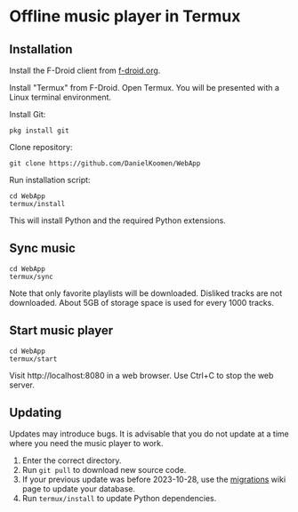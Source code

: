 # Offline music player in Termux

## Installation

Install the F-Droid client from [f-droid.org](https://f-droid.org/F-Droid.apk).

Install "Termux" from F-Droid. Open Termux. You will be presented with a Linux terminal environment.

Install Git:
```
pkg install git
```

Clone repository:
```
git clone https://github.com/DanielKoomen/WebApp
```

Run installation script:
```
cd WebApp
termux/install
```

This will install Python and the required Python extensions.

## Sync music
```
cd WebApp
termux/sync
```

Note that only favorite playlists will be downloaded. Disliked tracks are not downloaded. About 5GB of storage space is used for every 1000 tracks.

## Start music player
```
cd WebApp
termux/start
```

Visit http://localhost:8080 in a web browser. Use Ctrl+C to stop the web server.

## Updating

Updates may introduce bugs. It is advisable that you do not update at a time where you need the music player to work.

1. Enter the correct directory.
2. Run `git pull` to download new source code.
3. If your previous update was before 2023-10-28, use the [migrations](./migrations.md) wiki page to update your database.
4. Run `termux/install` to update Python dependencies.
